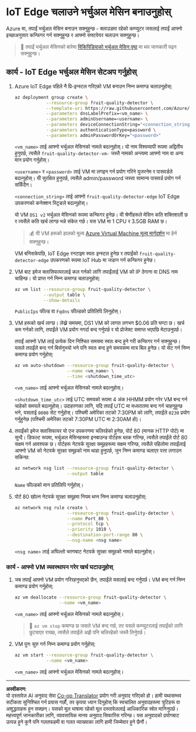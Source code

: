 <!--
CO_OP_TRANSLATOR_METADATA:
{
  "original_hash": "24dc783a600e20251211987b36370e93",
  "translation_date": "2025-08-27T10:42:33+00:00",
  "source_file": "4-manufacturing/lessons/3-run-fruit-detector-edge/vm-iotedge.md",
  "language_code": "ne"
}
-->
# IoT Edge चलाउने भर्चुअल मेसिन बनाउनुहोस्

Azure मा, तपाईं भर्चुअल मेसिन बनाउन सक्नुहुन्छ - क्लाउडमा रहेको कम्प्युटर जसलाई तपाईं आफ्नो इच्छाअनुसार कन्फिगर गर्न सक्नुहुन्छ र आफ्नो सफ्टवेयर चलाउन सक्नुहुन्छ।

> 💁 तपाईं भर्चुअल मेसिनको बारेमा [विकिपिडियाको भर्चुअल मेसिन पृष्ठ](https://wikipedia.org/wiki/Virtual_machine) मा थप जानकारी पढ्न सक्नुहुन्छ।

## कार्य - IoT Edge भर्चुअल मेसिन सेटअप गर्नुहोस्

1. Azure IoT Edge पहिले नै प्रि-इन्स्टल गरिएको VM बनाउन निम्न कमाण्ड चलाउनुहोस्:

    ```sh
    az deployment group create \
                --resource-group fruit-quality-detector \
                --template-uri https://raw.githubusercontent.com/Azure/iotedge-vm-deploy/1.2.0/edgeDeploy.json \
                --parameters dnsLabelPrefix=<vm_name> \
                --parameters adminUsername=<username> \
                --parameters deviceConnectionString="<connection_string>" \
                --parameters authenticationType=password \
                --parameters adminPasswordOrKey="<password>"
    ```

    `<vm_name>` लाई आफ्नो भर्चुअल मेसिनको नामले बदल्नुहोस्। यो नाम विश्वव्यापी रूपमा अद्वितीय हुनुपर्छ, त्यसैले `fruit-quality-detector-vm-` जस्तै नामको अन्त्यमा आफ्नो नाम वा अन्य मान प्रयोग गर्नुहोस्।

    `<username>` र `<password>` लाई VM मा लगइन गर्न प्रयोग गरिने युजरनेम र पासवर्डले बदल्नुहोस्। यी सुरक्षित हुनुपर्छ, त्यसैले admin/password जस्ता सामान्य पासवर्ड प्रयोग गर्न सकिँदैन।

    `<connection_string>` लाई आफ्नो `fruit-quality-detector-edge` IoT Edge उपकरणको कनेक्शन स्ट्रिङले बदल्नुहोस्।

    यो VM `DS1 v2` भर्चुअल मेसिनको रूपमा कन्फिगर हुनेछ। यी श्रेणीहरूले मेसिन कति शक्तिशाली छ र त्यसैले कति खर्च लाग्छ भन्ने संकेत गर्छ। यस VM मा 1 CPU र 3.5GB RAM छ।

    > 💰 यी VM हरूको हालको मूल्य [Azure Virtual Machine मूल्य मार्गदर्शन](https://azure.microsoft.com/pricing/details/virtual-machines/linux/?WT.mc_id=academic-17441-jabenn) मा हेर्न सक्नुहुन्छ।

    VM बनिसकेपछि, IoT Edge रनटाइम स्वतः इन्स्टल हुनेछ र तपाईंको `fruit-quality-detector-edge` उपकरणको रूपमा IoT Hub मा जडान गर्न कन्फिगर हुनेछ।

1. VM बाट इमेज क्लासिफायरलाई कल गर्नको लागि तपाईंलाई VM को IP ठेगाना वा DNS नाम चाहिन्छ। यो प्राप्त गर्न निम्न कमाण्ड चलाउनुहोस्:

    ```sh
    az vm list --resource-group fruit-quality-detector \
               --output table \
               --show-details
    ```

    `PublicIps` फील्ड वा `Fqdns` फील्डको प्रतिलिपि लिनुहोस्।

1. VM हरूको खर्च लाग्छ। लेख्ने समयमा, DS1 VM को लागत लगभग $0.06 प्रति घण्टा छ। खर्च कम गर्नको लागि, तपाईंले VM प्रयोग नगर्दा बन्द गर्नुपर्छ र यो प्रोजेक्ट समाप्त भएपछि मेटाउनुपर्छ।

    तपाईं आफ्नो VM लाई प्रत्येक दिन निश्चित समयमा स्वतः बन्द हुने गरी कन्फिगर गर्न सक्नुहुन्छ। यसले तपाईंले बन्द गर्न बिर्सनुभयो भने पनि स्वतः बन्द हुने समयसम्म मात्र बिल हुनेछ। यो सेट गर्न निम्न कमाण्ड प्रयोग गर्नुहोस्:

    ```sh
    az vm auto-shutdown --resource-group fruit-quality-detector \
                        --name <vm_name> \
                        --time <shutdown_time_utc>
    ```

    `<vm_name>` लाई आफ्नो भर्चुअल मेसिनको नामले बदल्नुहोस्।

    `<shutdown_time_utc>` लाई UTC समयको रूपमा 4 अंक HHMM प्रयोग गरेर VM बन्द गर्न चाहेको समयले बदल्नुहोस्। उदाहरणका लागि, यदि तपाईं UTC मा मध्यरातमा बन्द गर्न चाहनुहुन्छ भने, यसलाई `0000` सेट गर्नुहोस्। पश्चिमी अमेरिका तटको 7:30PM को लागि, तपाईंले `0230` प्रयोग गर्नुहुनेछ (पश्चिमी अमेरिका तटको 7:30PM UTC मा 2:30AM हो)।

1. तपाईंको इमेज क्लासिफायर यो एज उपकरणमा चलिरहेको हुनेछ, पोर्ट 80 (मानक HTTP पोर्ट) मा सुन्दै। डिफल्ट रूपमा, भर्चुअल मेसिनहरूमा इनबाउन्ड पोर्टहरू ब्लक गरिन्छ, त्यसैले तपाईंले पोर्ट 80 सक्षम गर्न आवश्यक छ। पोर्टहरू नेटवर्क सुरक्षा समूहहरूमा सक्षम गरिन्छ, त्यसैले पहिलोमा तपाईंलाई आफ्नो VM को नेटवर्क सुरक्षा समूहको नाम थाहा हुनुपर्छ, जुन निम्न कमाण्ड चलाएर पत्ता लगाउन सकिन्छ:

    ```sh
    az network nsg list --resource-group fruit-quality-detector \
                        --output table
    ```

    `Name` फील्डको मान प्रतिलिपि गर्नुहोस्।

1. पोर्ट 80 खोल्न नेटवर्क सुरक्षा समूहमा नियम थप्न निम्न कमाण्ड चलाउनुहोस्:

    ```sh
    az network nsg rule create \
                        --resource-group fruit-quality-detector \
                        --name Port_80 \
                        --protocol tcp \
                        --priority 1010 \
                        --destination-port-range 80 \
                        --nsg-name <nsg name>
    ```

    `<nsg name>` लाई अघिल्लो चरणबाट नेटवर्क सुरक्षा समूहको नामले बदल्नुहोस्।

### कार्य - आफ्नो VM व्यवस्थापन गरेर खर्च घटाउनुहोस्

1. जब तपाईं आफ्नो VM प्रयोग गरिरहनुभएको छैन, तपाईंले यसलाई बन्द गर्नुपर्छ। VM बन्द गर्न निम्न कमाण्ड प्रयोग गर्नुहोस्:

    ```sh
    az vm deallocate --resource-group fruit-quality-detector \
                     --name <vm_name>
    ```

    `<vm_name>` लाई आफ्नो भर्चुअल मेसिनको नामले बदल्नुहोस्।

    > 💁 `az vm stop` कमाण्ड छ जसले VM बन्द गर्छ, तर यसले कम्प्युटरलाई तपाईंको लागि छुट्याएर राख्छ, त्यसैले तपाईंले अझै पनि चलिरहेको जस्तै तिर्नुपर्छ।

1. VM पुनः सुरु गर्न निम्न कमाण्ड प्रयोग गर्नुहोस्:

    ```sh
    az vm start --resource-group fruit-quality-detector \
                --name <vm_name>
    ```

    `<vm_name>` लाई आफ्नो भर्चुअल मेसिनको नामले बदल्नुहोस्।

---

**अस्वीकरण**:  
यो दस्तावेज़ AI अनुवाद सेवा [Co-op Translator](https://github.com/Azure/co-op-translator) प्रयोग गरी अनुवाद गरिएको हो। हामी यथासम्भव सटीकता सुनिश्चित गर्न प्रयास गर्छौं, तर कृपया ध्यान दिनुहोस् कि स्वचालित अनुवादहरूमा त्रुटिहरू वा अशुद्धताहरू हुन सक्छन्। यसको मूल भाषामा रहेको मूल दस्तावेज़लाई आधिकारिक स्रोत मानिनुपर्छ। महत्त्वपूर्ण जानकारीका लागि, व्यावसायिक मानव अनुवाद सिफारिस गरिन्छ। यस अनुवादको प्रयोगबाट उत्पन्न हुने कुनै पनि गलतफहमी वा गलत व्याख्याका लागि हामी जिम्मेवार हुने छैनौं।  